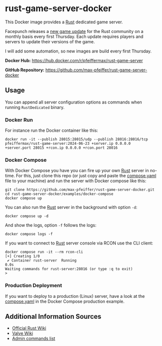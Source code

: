 # rust-game-server-docker
This Docker image provides a [Rust](https://rust.facepunch.com/) dedicated game server.

Facepunch releases a [new game update](https://rust.facepunch.com/changes) for the Rust community on a monthly basis
every first Thursday. Each update requires players and servers to update their versions of the game.

I will add some automation, so new images are build every first Thursday.

**Docker Hub:** https://hub.docker.com/r/pfeiffermax/rust-game-server

**GitHub Repository:** https://github.com/max-pfeiffer/rust-game-server-docker

## Usage
You can append all server configuration options as commands when running `RustDedicated` binary.  

### Docker Run
For instance run the Docker container like this:
```shell
docker run -it --publish 28015:28015/udp --publish 28016:28016/tcp pfeiffermax/rust-game-server:2024-06-23 +server.ip 0.0.0.0 +server.port 28015 +rcon.ip 0.0.0.0 +rcon.port 28016
```

### Docker Compose
With Docker Compose you have you can fire up your own [Rust](https://rust.facepunch.com/) server in no-time. For this, just clone this repo
(or just copy and paste the [compose.yaml](examples/docker-compose/compose.yaml) file to your machine) and run the server with Docker compose like this:
```shell
git clone https://github.com/max-pfeiffer/rust-game-server-docker.git
cd rust-game-server-docker/examples/docker-compose
docker compose up
```
You can also run the [Rust](https://rust.facepunch.com/) server in the background with option `-d`:
```shell
docker compose up -d
```
And show the logs, option `-f` follows the logs:
```shell
docker compose logs -f
```

If you want to connect to [Rust](https://rust.facepunch.com/) server console via RCON use the CLI client:
```shell
docker compose run -it --rm rcon-cli
[+] Creating 1/0
 ✔ Container rust-server  Running                                                                                                                                             0.0s 
Waiting commands for rust-server:28016 (or type :q to exit)
> 
```

### Production Deployment
If you want to deploy to a production (Linux) server, have a look at the [compose.yaml](examples%2Fdocker-compose-production%2Fcompose.yaml)
in the Docker Compose production example.

## Additional Information Sources
* [Official Rust Wiki](https://wiki.facepunch.com/rust/)
* [Valve Wiki](https://developer.valvesoftware.com/wiki/Rust_Dedicated_Server)
* [Admin commands list](https://www.corrosionhour.com/rust-admin-commands/)
